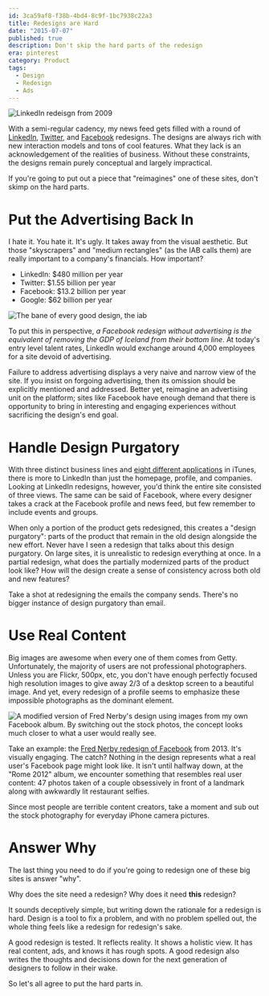 ```yaml
---
id: 3ca59af8-f38b-4bd4-8c9f-1bc7938c22a3
title: Redesigns are Hard
date: "2015-07-07"
published: true
description: Don't skip the hard parts of the redesign
era: pinterest
category: Product
tags:
  - Design
  - Redesign
  - Ads
---
```


![LinkedIn redeisgn from 2009](/images/posts/redesigns-are-hard/linkedin_2009.png)

With a semi-regular cadency, my news feed gets filled with a round of [LinkedIn](http://zeroagency.com/linkedinredesign/index.html), [Twitter](https://dribbble.com/shots/1521386-Twitter-Layout-Redesign), and [Facebook](http://sencerbugrahan.deviantart.com/art/Facebook-Profile-v3-127928634) redesigns. The designs are always rich with new interaction models and tons of cool features. What they lack is an acknowledgement of the realities of business. Without these constraints, the designs remain purely conceptual and largely impractical.

If you're going to put out a piece that "reimagines" one of these sites, don't skimp on the hard parts.

# Put the Advertising Back In

I hate it. You hate it. It's ugly. It takes away from the visual aesthetic. But those "skyscrapers" and "medium rectangles" (as the IAB calls them) are really important to a company's financials. How important?

- LinkedIn: \$480 million per year
- Twitter: \$1.55 billion per year
- Facebook: \$13.2 billion per year
- Google: \$62 billion per year

![The bane of every good design, the iab](/images/posts/redesigns-are-hard/iab.gif)

To put this in perspective, _a Facebook redesign without advertising is the equivalent of removing the GDP of Iceland from their bottom line_. At today's entry level talent rates, LinkedIn would exchange around 4,000 employees for a site devoid of advertising.

Failure to address advertising displays a very naive and narrow view of the site. If you insist on forgoing advertising, then its omission should be explicitly mentioned and addressed. Better yet, reimagine an advertising unit on the platform; sites like Facebook have enough demand that there is opportunity to bring in interesting and engaging experiences without sacrificing the design's end goal.

# Handle Design Purgatory

With three distinct business lines and [eight different applications](https://itunes.apple.com/us/artist/linkedin-corporation/id288429043) in iTunes, there is more to LinkedIn than just the homepage, profile, and companies. Looking at LinkedIn redesigns, however, you'd think the entire site consisted of three views. The same can be said of Facebook, where every designer takes a crack at the Facebook profile and news feed, but few remember to include events and groups.

When only a portion of the product gets redesigned, this creates a "design purgatory": parts of the product that remain in the old design alongside the new effort. Never have I seen a redesign that talks about this design purgatory. On large sites, it is unrealistic to redesign everything at once. In a partial redesign, what does the partially modernized parts of the product look like? How will the design create a sense of consistency across both old and new features?

Take a shot at redesigning the emails the company sends. There's no bigger instance of design purgatory than email.

# Use Real Content

Big images are awesome when every one of them comes from Getty. Unfortunately, the majority of users are not professional photographers. Unless you are Flickr, 500px, etc, you don't have enough perfectly focused high resolution images to give away 2/3 of a desktop screen to a beautiful image. And yet, every redesign of a profile seems to emphasize these impossible photographs as the dominant element.

![A modified version of Fred Nerby's design using images from my own Facebook album. By switching out the stock photos, the concept looks much closer to what a user would really see.](/images/posts/redesigns-are-hard/fb_example_user_content.png)

Take an example: the [Fred Nerby redesign of Facebook](https://www.behance.net/gallery/Facebook-New-Look-Concept/6504647) from 2013. It's visually engaging. The catch? Nothing in the design represents what a real user's Facebook page might look like. It isn't until halfway down, at the "Rome 2012" album, we encounter something that resembles real user content: 47 photos taken of a couple obsessively in front of a landmark along with awkwardly lit restaurant selfies.

Since most people are terrible content creators, take a moment and sub out the stock photography for everyday iPhone camera pictures.

# Answer Why

The last thing you need to do if you're going to redesign one of these big sites is answer "why".

Why does the site need a redesign? Why does it need **this** redesign?

It sounds deceptively simple, but writing down the rationale for a redesign is hard. Design is a tool to fix a problem, and with no problem spelled out, the whole thing feels like a redesign for redesign's sake.

A good redesign is tested. It reflects reality. It shows a holistic view. It has real content, ads, and knows it has rough spots. A good redesign also writes the thoughts and decisions down for the next generation of designers to follow in their wake.

So let's all agree to put the hard parts in.
